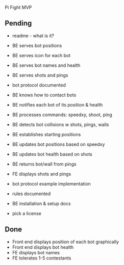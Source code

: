 Pi Fight MVP

## Pending

- readme - what is it?
- BE serves bot positions
- BE serves icon for each bot
- BE serves bot names and health
- BE serves shots and pings

- bot protocol documented
- BE knows how to contact bots
- BE notifies each bot of its position & health
- BE processes commands: speedxy, shoot, ping
- BE detects bot collisions w shots, pings, walls
- BE establishes starting positions

- BE updates bot positions based on speedxy
- BE updates bot health based on shots
- BE returns bot/wall from pings

- FE displays shots and pings

- bot protocol example implementation
- rules documented
- BE installation & setup docs
- pick a license

## Done
- Front end displays position of each bot graphically
- Front end displays bot health
- FE displays bot names
- FE tolerates 1-5 contestants
